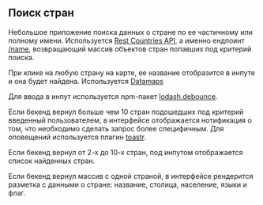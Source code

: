 ## Поиск стран

Небольшое приложение поиска данных о стране по ее частичному или полному имени.
Используется [Rest Countries API](https://restcountries.eu/), а именно ендпоинт
[/name](https://restcountries.eu/#api-endpoints-name), возвращающий массив
объектов стран попавших под критерий поиска.

При клике на любую страну на карте, ее название отобразится в инпуте и она будет
найдена. Используется [Datamaps](http://datamaps.github.io/)

Для ввода в инпут используется npm-пакет
[lodash.debounce](https://www.npmjs.com/package/lodash.debounce).

Если бекенд вернул больше чем 10 стран подошедших под критерий введенный
пользователем, в интерфейсе отображается нотификация о том, что необходимо
сделать запрос более специфичным. Для оповещений используется плагин
[toastr](https://www.npmjs.com/package/toastr).

Если бекенд вернул от 2-х до 10-х стран, под инпутом отображается список
найденных стран.

Если бекенд вернул массив с одной страной, в интерфейсе рендерится разметка с
данными о стране: название, столица, население, языки и флаг.
